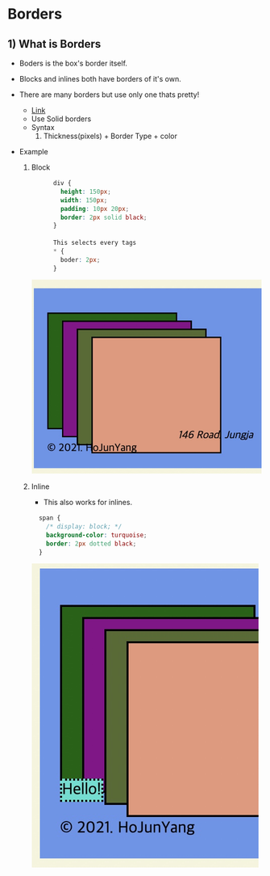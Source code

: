 # Borders

## 1) What is Borders

- Boders is the box's border itself.
- Blocks and inlines both have borders of it's own.
- There are many borders but use only one thats pretty!
  - [Link](https://developer.mozilla.org/ko/docs/Web/CSS/border-style)
  - Use Solid borders
  - Syntax
    1. Thickness(pixels) + Border Type + color
- Example

  1.  Block

      ```CSS
            div {
              height: 150px;
              width: 150px;
              padding: 10px 20px;
              border: 2px solid black;
            }

            This selects every tags
            * {
              boder: 2px;
            }
      ```

      <img src="images/2021-08-03-01-20-07.png">

  2.  Inline

      - This also works for inlines.

      ```CSS
        span {
          /* display: block; */
          background-color: turquoise;
          border: 2px dotted black;
        }
      ```

      <img src="images/2021-08-03-01-24-34.png"/>


